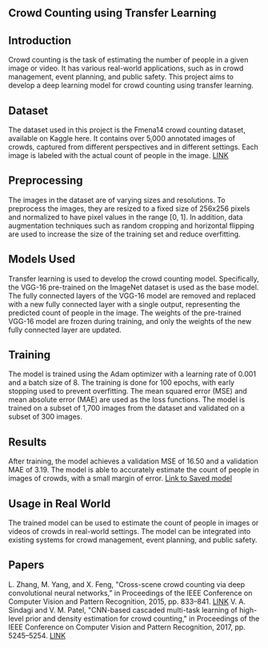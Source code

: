 ## Crowd Counting using Transfer Learning
## Introduction
Crowd counting is the task of estimating the number of people in a given image or video. It has various real-world applications, such as in crowd management, event planning, and public safety. This project aims to develop a deep learning model for crowd counting using transfer learning.

## Dataset
The dataset used in this project is the Fmena14 crowd counting dataset, available on Kaggle here. It contains over 5,000 annotated images of crowds, captured from different perspectives and in different settings. Each image is labeled with the actual count of people in the image.
[LINK](https://www.kaggle.com/fmena14/crowd-counting)

## Preprocessing
The images in the dataset are of varying sizes and resolutions. To preprocess the images, they are resized to a fixed size of 256x256 pixels and normalized to have pixel values in the range [0, 1]. In addition, data augmentation techniques such as random cropping and horizontal flipping are used to increase the size of the training set and reduce overfitting.

## Models Used
Transfer learning is used to develop the crowd counting model. Specifically, the VGG-16 pre-trained on the ImageNet dataset is used as the base model. The fully connected layers of the VGG-16 model are removed and replaced with a new fully connected layer with a single output, representing the predicted count of people in the image. The weights of the pre-trained VGG-16 model are frozen during training, and only the weights of the new fully connected layer are updated.

## Training
The model is trained using the Adam optimizer with a learning rate of 0.001 and a batch size of 8. The training is done for 100 epochs, with early stopping used to prevent overfitting. The mean squared error (MSE) and mean absolute error (MAE) are used as the loss functions. The model is trained on a subset of 1,700 images from the dataset and validated on a subset of 300 images.

## Results
After training, the model achieves a validation MSE of 16.50 and a validation MAE of 3.19. The model is able to accurately estimate the count of people in images of crowds, with a small margin of error.
[Link to Saved model](https://drive.google.com/drive/folders/18jCyDWxYRUFhVUFSPsvGIluAJpo3Vw1N?usp=sharing)

## Usage in Real World
The trained model can be used to estimate the count of people in images or videos of crowds in real-world settings. The model can be integrated into existing systems for crowd management, event planning, and public safety.

## Papers
L. Zhang, M. Yang, and X. Feng, "Cross-scene crowd counting via deep convolutional neural networks," in Proceedings of the IEEE Conference on Computer Vision and Pattern Recognition, 2015, pp. 833–841.
[LINK](https://openaccess.thecvf.com/content_cvpr_2015/html/Zhang_Cross-Scene_Crowd_Counting_2015_CVPR_paper.html)
V. A. Sindagi and V. M. Patel, "CNN-based cascaded multi-task learning of high-level prior and density estimation for crowd counting," in Proceedings of the IEEE Conference on Computer Vision and Pattern Recognition, 2017, pp. 5245–5254. 
[LINK](https://openaccess.thecvf.com/content_cvpr_2017/html/Sindagi_CNN-Based_Cascaded_Multi-Task_CVPR_2017_paper.html)